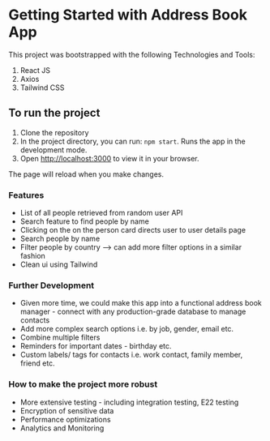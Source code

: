 # Getting Started with Address Book App

This project was bootstrapped with the following Technologies and Tools:

1. React JS
2. Axios
3. Tailwind CSS

## To run the project

1. Clone the repository
2. In the project directory, you can run: `npm start`. Runs the app in the development mode.
3. Open [http://localhost:3000](http://localhost:3000) to view it in your browser.

The page will reload when you make changes.

### Features

- List of all people retrieved from random user API
- Search feature to find people by name
- Clicking on the on the person card directs user to user details page
- Search people by name
- Filter people by country --> can add more filter options in a similar fashion
- Clean ui using Tailwind

### Further Development

- Given more time, we could make this app into a functional address book manager - connect with any production-grade database to manage contacts
- Add more complex search options i.e. by job, gender, email etc.
- Combine multiple filters
- Reminders for important dates - birthday etc.
- Custom labels/ tags for contacts i.e. work contact, family member, friend etc.

### How to make the project more robust

- More extensive testing - including integration testing, E22 testing
- Encryption of sensitive data
- Performance optimizations
- Analytics and Monitoring
